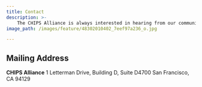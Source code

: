 ```yaml
---
title: Contact
description: >-
    The CHIPS Alliance is always interested in hearing from our community, supporters, users of our projects, and anyone else interested in using our projects.
image_path: /images/feature/48302010402_7eef97a236_o.jpg

---
```

<script charset="utf-8" type="text/javascript" src="//js.hsforms.net/forms/embed/v2.js"></script>
<script>
  hbspt.forms.create({
    region: "na1",
    portalId: "8112310",
    formId: "94557cae-71ce-4536-a54f-8eff19aab9f9",
    sfdcCampaignId: "7012M000001FetwQAC"
  });
</script>

## Mailing Address

**CHIPS Alliance**
1 Letterman Drive, Building D, Suite D4700
San Francisco, CA 94129
